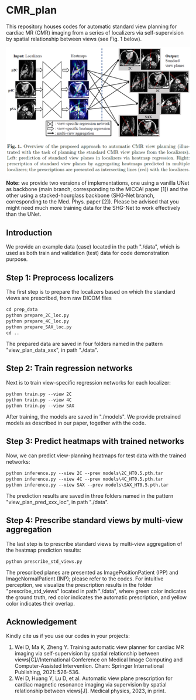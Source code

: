 # CMR_plan
This repository houses codes for automatic standard view planning for cardiac MR (CMR) imaging from a series of localizers via self-supervision by spatial relationship between views (see Fig. 1 below).

![image](https://github.com/wd111624/CMR_plan/blob/main/concept.png)

**Note:** we provide two versions of implementations, one using a vanilla UNet as backbone (main branch, corresponding to the MICCAI paper [1]) and the other using a stacked-hourglass backbone (SHG-Net branch, corresponding to the Med. Phys. paper [2]). Please be advised that you might need much more training data for the SHG-Net to work effectively than the UNet.

## Introduction
We provide an example data (case) located in the path "./data", which is used as both train and validation (test) data for code demonstration purpose.

## Step 1: Preprocess localizers
The first step is to prepare the localizers based on which the standard views are prescribed, from raw DICOM files
``` 
cd prep_data
python prepare_2C_loc.py
python prepare_4C_loc.py
python prepare_SAX_loc.py
cd ..
```
The prepared data are saved in four folders named in the pattern "view_plan_data_xxx", in path "./data".

## Step 2: Train regression networks
Next is to train view-specific regression networks for each localizer:
``` 
python train.py --view 2C
python train.py --view 4C
python train.py --view SAX
```
After training, the models are saved in "./models". We provide pretrained models as described in our paper, together with the code.

## Step 3: Predict heatmaps with trained networks
Now, we can predict view-planning heatmaps for test data with the trained networks:
``` 
python inference.py --view 2C --prev models\2C_HT0.5.pth.tar
python inference.py --view 4C --prev models\4C_HT0.5.pth.tar
python inference.py --view SAX --prev models\SAX_HT0.5.pth.tar
```
The prediction results are saved in three folders named in the pattern "view_plan_pred_xxx_loc", in path "./data".

## Step 4: Prescribe standard views by multi-view aggregation
The last step is to prescribe standard views by multi-view aggregation of the heatmap prediction results:
``` 
python prescribe_std_views.py
```
The prescribed planes are presented as ImagePositionPatient (IPP) and ImageNormalPatient (INP); please refer to the codes. For intuitive perception, we visualize the prescription results in the folder "prescribe_std_views" located in path "./data", where green color indicates the ground truth, red color indicates the automatic prescription, and yellow color indicates their overlap.

## Acknowledgement
Kindly cite us if you use our codes in your projects:
1. Wei D, Ma K, Zheng Y. Training automatic view planner for cardiac MR imaging via self-supervision by spatial relationship between views[C]//International Conference on Medical Image Computing and Computer-Assisted Intervention. Cham: Springer International Publishing, 2021: 526-536.
2. Wei D, Huang Y, Lu D, et al. Automatic view plane prescription for cardiac magnetic resonance imaging via supervision by spatial relationship between views[J]. Medical physics, 2023, in print.
